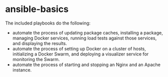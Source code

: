 # ansible-basics
The included playbooks do the following:
- automate the process of updating package caches, installing a package, managing Docker services, running load tests against those services, and displaying the results.
- automate the process of setting up Docker on a cluster of hosts, initializing a Docker Swarm, and deploying a visualizer service for monitoring the Swarm.
- automate the process of starting and stopping an Nginx and an Apache instance.













